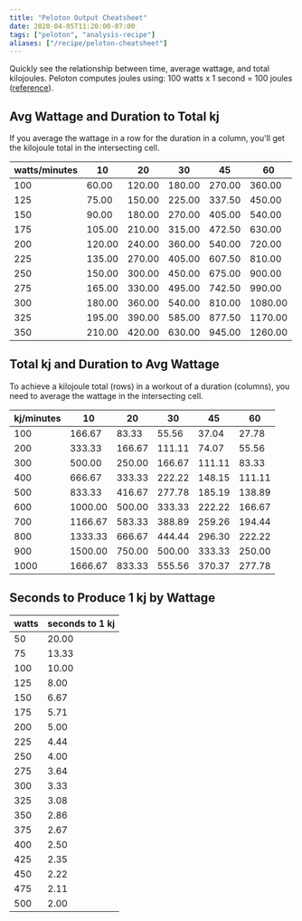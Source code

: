 ```yaml
---
title: "Peloton Output Cheatsheet"
date: 2020-04-05T11:20:00-07:00
tags: ["peloton", "analysis-recipe"]
aliases: ["/recipe/peloton-cheatsheet"]
---
```


Quickly see the relationship between time, average wattage, and total kilojoules. Peloton computes joules using: 100 watts x 1 second = 100 joules ([reference](http://www.brygs.com/your-peloton-screen-resistance-cadence-and-output/)).

<!--more-->

## Avg Wattage and Duration to Total kj

If you average the wattage in a row for the duration in a column, you'll get the kilojoule total in the intersecting cell.

| watts/minutes | 10     | 20     | 30     | 45     | 60      |
|---------------|--------|--------|--------|--------|---------|
| 100           | 60.00  | 120.00 | 180.00 | 270.00 | 360.00  |
| 125           | 75.00  | 150.00 | 225.00 | 337.50 | 450.00  |
| 150           | 90.00  | 180.00 | 270.00 | 405.00 | 540.00  |
| 175           | 105.00 | 210.00 | 315.00 | 472.50 | 630.00  |
| 200           | 120.00 | 240.00 | 360.00 | 540.00 | 720.00  |
| 225           | 135.00 | 270.00 | 405.00 | 607.50 | 810.00  |
| 250           | 150.00 | 300.00 | 450.00 | 675.00 | 900.00  |
| 275           | 165.00 | 330.00 | 495.00 | 742.50 | 990.00  |
| 300           | 180.00 | 360.00 | 540.00 | 810.00 | 1080.00 |
| 325           | 195.00 | 390.00 | 585.00 | 877.50 | 1170.00 |
| 350           | 210.00 | 420.00 | 630.00 | 945.00 | 1260.00 |

## Total kj and Duration to Avg Wattage

To achieve a kilojoule total (rows) in a workout of a duration (columns), you need to average the wattage in the intersecting cell.

| kj/minutes | 10      | 20     | 30     | 45     | 60     |
|-----------------|---------|--------|--------|--------|--------|
| 100             | 166.67  | 83.33  | 55.56  | 37.04  | 27.78  |
| 200             | 333.33  | 166.67 | 111.11 | 74.07  | 55.56  |
| 300             | 500.00  | 250.00 | 166.67 | 111.11 | 83.33  |
| 400             | 666.67  | 333.33 | 222.22 | 148.15 | 111.11 |
| 500             | 833.33  | 416.67 | 277.78 | 185.19 | 138.89 |
| 600             | 1000.00 | 500.00 | 333.33 | 222.22 | 166.67 |
| 700             | 1166.67 | 583.33 | 388.89 | 259.26 | 194.44 |
| 800             | 1333.33 | 666.67 | 444.44 | 296.30 | 222.22 |
| 900             | 1500.00 | 750.00 | 500.00 | 333.33 | 250.00 |
| 1000            | 1666.67 | 833.33 | 555.56 | 370.37 | 277.78 |

## Seconds to Produce 1 kj by Wattage

| watts | seconds to 1 kj |
|-------|----------------|
| 50    | 20.00          |
| 75    | 13.33          |
| 100   | 10.00          |
| 125   | 8.00           |
| 150   | 6.67           |
| 175   | 5.71           |
| 200   | 5.00           |
| 225   | 4.44           |
| 250   | 4.00           |
| 275   | 3.64           |
| 300   | 3.33           |
| 325   | 3.08           |
| 350   | 2.86           |
| 375   | 2.67           |
| 400   | 2.50           |
| 425   | 2.35           |
| 450   | 2.22           |
| 475   | 2.11           |
| 500   | 2.00           |
